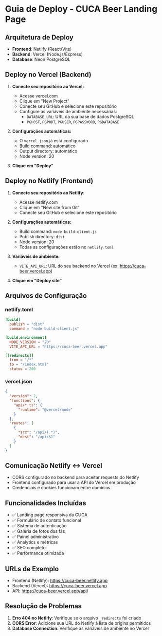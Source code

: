 # Guia de Deploy - CUCA Beer Landing Page

## Arquitetura de Deploy

- **Frontend**: Netlify (React/Vite)
- **Backend**: Vercel (Node.js/Express)
- **Database**: Neon PostgreSQL

## Deploy no Vercel (Backend)

1. **Conecte seu repositório ao Vercel:**
   - Acesse vercel.com
   - Clique em "New Project"
   - Conecte seu GitHub e selecione este repositório
   - Configure as variáveis de ambiente necessárias:
     - `DATABASE_URL`: URL da sua base de dados PostgreSQL
     - `PGHOST`, `PGPORT`, `PGUSER`, `PGPASSWORD`, `PGDATABASE`

2. **Configurações automáticas:**
   - O `vercel.json` já está configurado
   - Build command: automático
   - Output directory: automático
   - Node version: 20

3. **Clique em "Deploy"**

## Deploy no Netlify (Frontend)

1. **Conecte seu repositório ao Netlify:**
   - Acesse netlify.com
   - Clique em "New site from Git"
   - Conecte seu GitHub e selecione este repositório

2. **Configurações automáticas:**
   - Build command: `node build-client.js`
   - Publish directory: `dist`
   - Node version: 20
   - Todas as configurações estão no `netlify.toml`

3. **Variáveis de ambiente:**
   - `VITE_API_URL`: URL do seu backend no Vercel (ex: https://cuca-beer.vercel.app)

4. **Clique em "Deploy site"**

## Arquivos de Configuração

### netlify.toml
```toml
[build]
  publish = "dist"
  command = "node build-client.js"

[build.environment]
  NODE_VERSION = "20"
  VITE_API_URL = "https://cuca-beer.vercel.app"

[[redirects]]
  from = "/*"
  to = "/index.html"
  status = 200
```

### vercel.json
```json
{
  "version": 2,
  "functions": {
    "api/*.ts": {
      "runtime": "@vercel/node"
    }
  },
  "routes": [
    {
      "src": "/api/(.*)",
      "dest": "/api/$1"
    }
  ]
}
```

## Comunicação Netlify ↔ Vercel

- CORS configurado no backend para aceitar requests do Netlify
- Frontend configurado para usar a API do Vercel em produção
- Credenciais e cookies funcionam entre domínios

## Funcionalidades Incluídas

- ✅ Landing page responsiva da CUCA
- ✅ Formulário de contato funcional
- ✅ Sistema de autenticação
- ✅ Galeria de fotos dos fãs
- ✅ Painel administrativo
- ✅ Analytics e métricas
- ✅ SEO completo
- ✅ Performance otimizada

## URLs de Exemplo

- Frontend (Netlify): https://cuca-beer.netlify.app
- Backend (Vercel): https://cuca-beer.vercel.app
- API: https://cuca-beer.vercel.app/api/

## Resolução de Problemas

1. **Erro 404 no Netlify**: Verifique se o arquivo `_redirects` foi criado
2. **CORS Error**: Adicione sua URL do Netlify à lista de origins permitidos
3. **Database Connection**: Verifique as variáveis de ambiente no Vercel